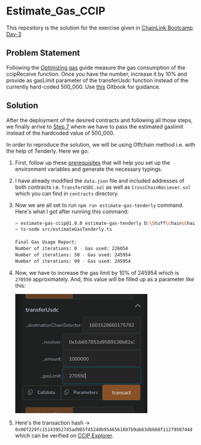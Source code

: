 # Estimate_Gas_CCIP

This repository is the solution for the exercise given in [ChainLink Bootcamp Day-3](https://cll-devrel.gitbook.io/ccip-bootcamp/day-3/day-3-homework)

## Problem Statement

Following the [Optimizing gas](https://docs.chain.link/ccip/tutorials/ccipreceive-gaslimit) guide measure the gas consumption of the ccipReceive function. Once you have the number, increase it by 10% and provide as gasLimit parameter of the transferUsdc function instead of the currently hard-coded 500_000. Use [this](https://cll-devrel.gitbook.io/ccip-masterclass-4/ccip-masterclass/exercise-2-deposit-transferred-usdc-to-compound-v3#step-7-on-avalanchefuji-call-transferusdc-function) Gitbook for guidance.

## Solution

After the deployment of the desired contracts and following all those steps, we finally arrive to [Step 7](https://cll-devrel.gitbook.io/ccip-masterclass-4/ccip-masterclass/exercise-2-deposit-transferred-usdc-to-compound-v3#step-7-on-avalanchefuji-call-transferusdc-function) where we have to pass the estimated gaslimit instead of the hardcoded value of 500_000.

In order to reproduce the solution, we will be using Offchain method i.e. with the help of Tenderly. Here we go:

1. First, follow up these [prerequisites](https://docs.chain.link/ccip/tutorials/ccipreceive-gaslimit#prerequisites-2) that will help you set up the environment variables and generate the necessary typings.

2. I have already modified the `data.json` file and included addresses of both contracts i.e. `TransferUSDC.sol` as well as `CrossChainReciever.sol` which you can find in `contracts` directory.

3. Now we are all set to run `npm run estimate-gas-tenderly` command. Here's what I got after running this command:

    ```bash
    > estimate-gas-ccip@1.0.0 estimate-gas-tenderly D:\Stuff\chain\Chainlink\estimate-gas-ccip\offchain
    > ts-node src/estimateGasTenderly.ts

    Final Gas Usage Report:
    Number of iterations: 0 - Gas used: 226054
    Number of iterations: 50 - Gas used: 245954
    Number of iterations: 99 - Gas used: 245954
    ```

4. Now, we have to increase the gas limit by 10% of 245954 which is `270550` approximately. And, this value will be filled up as a parameter like this:

    ![transferUSDC](./assets/transferUSDC.png)

5. Here's the transaction hash -> `0x90f229fc151439527d5ad985f45240b9546561897b9ab63db668f1127950744d` which can be verified on [CCIP Explorer](https://ccip.chain.link/msg/0x200b0740742e8a26ddce3a3008343ac51c754daa900c078bed9527dda4c916ed).
